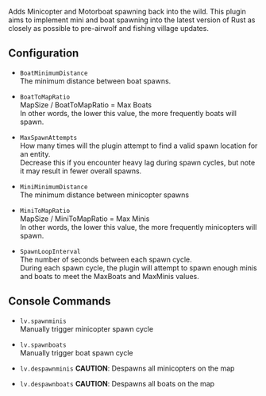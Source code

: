 Adds Minicopter and Motorboat spawning back into the wild. This plugin aims to implement mini and boat spawning into the latest version of Rust as closely as possible to pre-airwolf and fishing village updates.

## Configuration

* `BoatMinimumDistance`  
The minimum distance between boat spawns.

* `BoatToMapRatio`  
MapSize / BoatToMapRatio = Max Boats  
In other words, the lower this value, the more frequently boats will spawn.

* `MaxSpawnAttempts`  
How many times will the plugin attempt to find a valid spawn location for an entity.  
Decrease this if you encounter heavy lag during spawn cycles, but note it may result in fewer overall spawns.

* `MiniMinimumDistance`  
The minimum distance between minicopter spawns

* `MiniToMapRatio`  
MapSize / MiniToMapRatio = Max Minis  
In other words, the lower this value, the more frequently minicopters will spawn.

* `SpawnLoopInterval`  
The number of seconds between each spawn cycle.  
During each spawn cycle, the plugin will attempt to spawn enough minis and boats to meet the MaxBoats and MaxMinis values.

## Console Commands

* `lv.spawnminis`  
Manually trigger minicopter spawn cycle

* `lv.spawnboats`  
Manually trigger boat spawn cycle

* `lv.despawnminis`
**CAUTION**: Despawns all minicopters on the map

* `lv.despawnboats`
**CAUTION**: Despawns all boats on the map